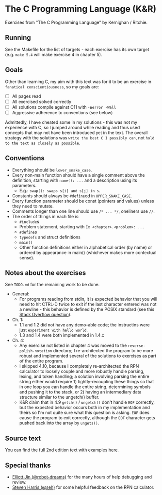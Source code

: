 # The C Programming Language (K&R)
Exercises from "The C Programming Language" by Kernighan / Ritchie.

## Running
See the Makefile for the list of targets - each exercise has its own target (e.g. `make 5.4` will make exercise 4 in chapter 5).

## Goals
Other than learning C, my aim with this text was for it to be an exercise in `fanatical conscientiousness`, so my goals are:
- [ ] All pages read
- [ ] All exercised solved correctly
- [ ] All solutions compile against C11 with `-Werror -Wall`
- [ ] Aggressive adherence to conventions (see below)

Admittedly, I have cheated some in my solutions - this was not my experience with C, so I jumped around while reading and thus used concepts that may not have been introduced yet in the
text. The overall strategy with the solutions was `write the best C I possibly can`, not `hold to the text as closely as possible`.

## Conventions
- Everything should be `lower_snake_case`.
- Every non-main function should have a single comment above the definition, starting with `name(): ...` and a description using its parameters.
  - E.g.: `swap(): swaps s[i] and s[j] in s`.
- Constants should always be `#define`ed in `UPPER_SNAKE_CASE`.
- Every function parameter should be const (pointers and values) unless they need to mutate.
- Comments longer than one line should use `/* ... */`, oneliners use `//`.
- The order of things in each file is:
  - `#include`s
  - Problem statement, starting with `Ex <chapter>.<problem>: ...`
  - `#define`s
  - `typedefs` and struct definitions
  - `main()`
  - Other function definitions either in alphabetical order (by name) or ordered by appearance in main() (whichever makes more contextual sense).

## Notes about the exercises
See `TODO.md` for the remaining work to be done.
* General:
  * For programs reading from stdin, it is expected behavior that you will need to hit CTRL-D twice to exit if the last character entered was not a newline - this behavior is defined by the POSIX standard (see this [Stack Overflow question](https://stackoverflow.com/questions/21260674/why-do-i-need-to-type-ctrl-d-twice-to-mark-end-of-file?utm_medium=organic&utm_source=google_rich_qa&utm_campaign=google_rich_qa)).
* Ch. 1:
  * 1.1 and 1.2 did not have any demo-able code; the instructins were just `experiment with hello world`.
  * 1.3 and 1.4 were both implemented in 1.4.c
* Ch. 4:
  * Any exercise not listed in chapter 4 was moved to the `reverse-polish-notation` directory; I re-architected the program to be more robust and implemented several of the solutions to exercises as part of the entire program.
  * I skipped 4.10, because I completely re-architected the RPN calculator to loosely couple and more robustly handle parsing, lexing, and token handling; a solution involving parsing the entire string either would require 1) tightly-recoupling these  things so that in one loop you can handle the entire string, determining symbols and pushing it to the stack, or 2) having an intermediary data structure similar to the ungetch() buffer.
  * K&R claim that in 4.9 `getch()` / `ungetch()` don't handle `EOF` correctly, but the expected behavior occurs both in my implementation and theirs so I'm not quite sure what this question is asking. `EOF` does cause the program to exit correctly, although the `EOF` character gets pushed back into the array by `ungets()`.

## Source text
You can find the full 2nd edition text with examples [here](http://cs.indstate.edu/~cbasavaraj/cs559/the_c_programming_language_2.pdf).

## Special thanks
* [Elliott Jin (@robot-dreams)](https://github.com/robot-dreams) for the many hours of help debugging and review.
* [Steven Harris (@seh)](https://github.com/seh) for some helpful feedback on the RPN calculator.
